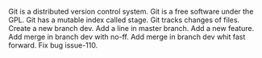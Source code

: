 Git is a distributed version control system.
Git is a free software under the GPL.
Git has a mutable index called stage.
Git tracks changes of files.
Create a new branch dev.
Add a line in master branch.
Add a new feature.
Add merge in branch dev with no-ff.
Add merge in branch dev whit fast forward.
Fix bug issue-110.


